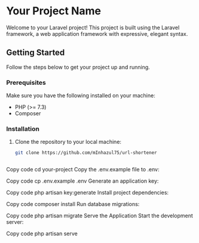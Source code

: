 # Your Project Name

Welcome to your Laravel project! This project is built using the Laravel framework, a web application framework with expressive, elegant syntax.

## Getting Started

Follow the steps below to get your project up and running.

### Prerequisites

Make sure you have the following installed on your machine:

- PHP (>= 7.3)
- Composer

### Installation

1. Clone the repository to your local machine:

   ```bash
   git clone https://github.com/mInhazul75/url-shortener



Copy code
cd your-project
Copy the .env.example file to .env:

Copy code
cp .env.example .env
Generate an application key:

Copy code
php artisan key:generate
Install project dependencies:

Copy code
composer install
Run database migrations:

Copy code
php artisan migrate
Serve the Application
Start the development server:

Copy code
php artisan serve

